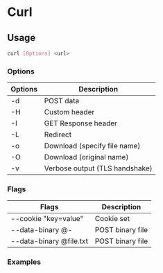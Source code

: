 # Curl

## Usage

```sh
curl [Options] <url>
```

### Options

| Options | Description                      |
| ------- | -------------------------------- |
| -d      | POST data                        |
| -H      | Custom header                    |
| -I      | GET Response header              |
| -L      | Redirect                         |
| -o      | Download (specify file name)     |
| -O      | Download (original name)         |
| -v      | Verbose output (TLS handshake)   |

### Flags

| Flags                   | Description      |
| ----------------------- | ---------------- |
| --cookie "key=value"    | Cookie set       |
| --data-binary @-        | POST binary file |
| --data-binary @file.txt | POST binary file |

### Examples
